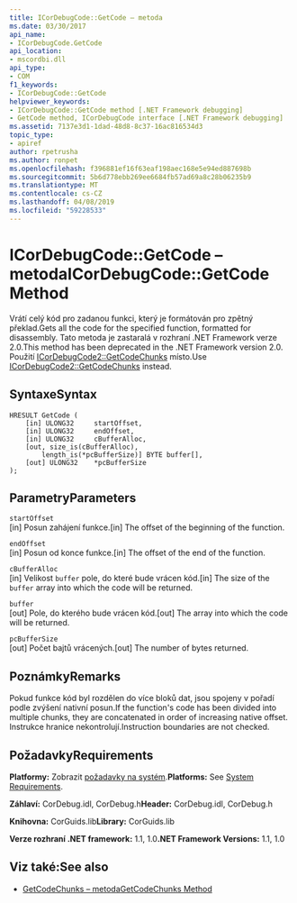 ```yaml
---
title: ICorDebugCode::GetCode – metoda
ms.date: 03/30/2017
api_name:
- ICorDebugCode.GetCode
api_location:
- mscordbi.dll
api_type:
- COM
f1_keywords:
- ICorDebugCode::GetCode
helpviewer_keywords:
- ICorDebugCode::GetCode method [.NET Framework debugging]
- GetCode method, ICorDebugCode interface [.NET Framework debugging]
ms.assetid: 7137e3d1-1dad-48d8-8c37-16ac816534d3
topic_type:
- apiref
author: rpetrusha
ms.author: ronpet
ms.openlocfilehash: f396881ef16f63eaf198aec168e5e94ed887698b
ms.sourcegitcommit: 5b6d778ebb269ee6684fb57ad69a8c28b06235b9
ms.translationtype: MT
ms.contentlocale: cs-CZ
ms.lasthandoff: 04/08/2019
ms.locfileid: "59228533"
---
```

# <a name="icordebugcodegetcode-method"></a><span data-ttu-id="96f78-102">ICorDebugCode::GetCode – metoda</span><span class="sxs-lookup"><span data-stu-id="96f78-102">ICorDebugCode::GetCode Method</span></span>
<span data-ttu-id="96f78-103">Vrátí celý kód pro zadanou funkci, který je formátován pro zpětný překlad.</span><span class="sxs-lookup"><span data-stu-id="96f78-103">Gets all the code for the specified function, formatted for disassembly.</span></span> <span data-ttu-id="96f78-104">Tato metoda je zastaralá v rozhraní .NET Framework verze 2.0.</span><span class="sxs-lookup"><span data-stu-id="96f78-104">This method has been deprecated in the .NET Framework version 2.0.</span></span> <span data-ttu-id="96f78-105">Použití [ICorDebugCode2::GetCodeChunks](../../../../docs/framework/unmanaged-api/debugging/icordebugcode2-getcodechunks-method.md) místo.</span><span class="sxs-lookup"><span data-stu-id="96f78-105">Use [ICorDebugCode2::GetCodeChunks](../../../../docs/framework/unmanaged-api/debugging/icordebugcode2-getcodechunks-method.md) instead.</span></span>  
  
## <a name="syntax"></a><span data-ttu-id="96f78-106">Syntaxe</span><span class="sxs-lookup"><span data-stu-id="96f78-106">Syntax</span></span>  
  
```  
HRESULT GetCode (  
    [in] ULONG32     startOffset,   
    [in] ULONG32     endOffset,  
    [in] ULONG32     cBufferAlloc,  
    [out, size_is(cBufferAlloc),  
        length_is(*pcBufferSize)] BYTE buffer[],  
    [out] ULONG32    *pcBufferSize  
);  
```  
  
## <a name="parameters"></a><span data-ttu-id="96f78-107">Parametry</span><span class="sxs-lookup"><span data-stu-id="96f78-107">Parameters</span></span>  
 `startOffset`  
 <span data-ttu-id="96f78-108">[in] Posun zahájení funkce.</span><span class="sxs-lookup"><span data-stu-id="96f78-108">[in] The offset of the beginning of the function.</span></span>  
  
 `endOffset`  
 <span data-ttu-id="96f78-109">[in] Posun od konce funkce.</span><span class="sxs-lookup"><span data-stu-id="96f78-109">[in] The offset of the end of the function.</span></span>  
  
 `cBufferAlloc`  
 <span data-ttu-id="96f78-110">[in] Velikost `buffer` pole, do které bude vrácen kód.</span><span class="sxs-lookup"><span data-stu-id="96f78-110">[in] The size of the `buffer` array into which the code will be returned.</span></span>  
  
 `buffer`  
 <span data-ttu-id="96f78-111">[out] Pole, do kterého bude vrácen kód.</span><span class="sxs-lookup"><span data-stu-id="96f78-111">[out] The array into which the code will be returned.</span></span>  
  
 `pcBufferSize`  
 <span data-ttu-id="96f78-112">[out] Počet bajtů vrácených.</span><span class="sxs-lookup"><span data-stu-id="96f78-112">[out] The number of bytes returned.</span></span>  
  
## <a name="remarks"></a><span data-ttu-id="96f78-113">Poznámky</span><span class="sxs-lookup"><span data-stu-id="96f78-113">Remarks</span></span>  
 <span data-ttu-id="96f78-114">Pokud funkce kód byl rozdělen do více bloků dat, jsou spojeny v pořadí podle zvýšení nativní posun.</span><span class="sxs-lookup"><span data-stu-id="96f78-114">If the function's code has been divided into multiple chunks, they are concatenated in order of increasing native offset.</span></span> <span data-ttu-id="96f78-115">Instrukce hranice nekontrolují.</span><span class="sxs-lookup"><span data-stu-id="96f78-115">Instruction boundaries are not checked.</span></span>  
  
## <a name="requirements"></a><span data-ttu-id="96f78-116">Požadavky</span><span class="sxs-lookup"><span data-stu-id="96f78-116">Requirements</span></span>  
 <span data-ttu-id="96f78-117">**Platformy:** Zobrazit [požadavky na systém](../../../../docs/framework/get-started/system-requirements.md).</span><span class="sxs-lookup"><span data-stu-id="96f78-117">**Platforms:** See [System Requirements](../../../../docs/framework/get-started/system-requirements.md).</span></span>  
  
 <span data-ttu-id="96f78-118">**Záhlaví:** CorDebug.idl, CorDebug.h</span><span class="sxs-lookup"><span data-stu-id="96f78-118">**Header:** CorDebug.idl, CorDebug.h</span></span>  
  
 <span data-ttu-id="96f78-119">**Knihovna:** CorGuids.lib</span><span class="sxs-lookup"><span data-stu-id="96f78-119">**Library:** CorGuids.lib</span></span>  
  
 <span data-ttu-id="96f78-120">**Verze rozhraní .NET framework:** 1.1, 1.0</span><span class="sxs-lookup"><span data-stu-id="96f78-120">**.NET Framework Versions:** 1.1, 1.0</span></span>  
  
## <a name="see-also"></a><span data-ttu-id="96f78-121">Viz také:</span><span class="sxs-lookup"><span data-stu-id="96f78-121">See also</span></span>

- [<span data-ttu-id="96f78-122">GetCodeChunks – metoda</span><span class="sxs-lookup"><span data-stu-id="96f78-122">GetCodeChunks Method</span></span>](../../../../docs/framework/unmanaged-api/debugging/icordebugcode2-getcodechunks-method.md)
